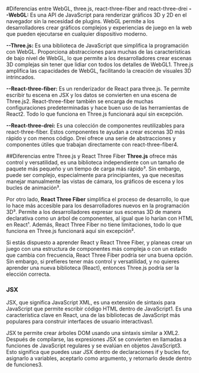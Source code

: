 #Diferencias entre WebGL, three.js, react-three-fiber and react-three-drei
**--WebGL:** Es una API de JavaScript para renderizar gráficos 3D y 2D en el navegador sin la necesidad de plugins. WebGL permite a los desarrolladores crear gráficos complejos y experiencias de juego en la web que pueden ejecutarse en cualquier dispositivo moderno.

**--Three.js:** Es una biblioteca de JavaScript que simplifica la programación con WebGL. Proporciona abstracciones para muchas de las características de bajo nivel de WebGL, lo que permite a los desarrolladores crear escenas 3D complejas sin tener que lidiar con todos los detalles de WebGL1. Three.js amplifica las capacidades de WebGL, facilitando la creación de visuales 3D intrincados.

**--React-three-fiber:** Es un renderizador de React para three.js. Te permite escribir tu escena en JSX y los datos se convierten en una escena de Three.js2. React-three-fiber también se encarga de muchas configuraciones predeterminadas y hace buen uso de las herramientas de React2. Todo lo que funciona en Three.js funcionará aquí sin excepción.

**--React-three-drei:** Es una colección de componentes reutilizables para react-three-fiber. Estos componentes te ayudan a crear escenas 3D más rápido y con menos código. Drei ofrece una serie de abstracciones y componentes útiles que trabajan directamente con react-three-fiber4.


##Diferencias entre Three.js y React Three Fiber
**Three.js** ofrece más control y versatilidad, es una biblioteca independiente con un tamaño de paquete más pequeño y un tiempo de carga más rápido³. Sin embargo, puede ser complejo, especialmente para principiantes, ya que necesitas manejar manualmente las vistas de cámara, los gráficos de escena y los bucles de animación³.

Por otro lado, **React Three Fiber** simplifica el proceso de desarrollo, lo que lo hace más accesible para los desarrolladores nuevos en la programación 3D³. Permite a los desarrolladores expresar sus escenas 3D de manera declarativa como un árbol de componentes, al igual que lo harían con HTML en React¹. Además, React Three Fiber no tiene limitaciones, todo lo que funciona en Three.js funcionará aquí sin excepción².

Si estás dispuesto a aprender React y React Three Fiber, y planeas crear un juego con una estructura de componentes más compleja o con un estado que cambia con frecuencia, React Three Fiber podría ser una buena opción. Sin embargo, si prefieres tener más control y versatilidad, y no quieres aprender una nueva biblioteca (React), entonces Three.js podría ser la elección correcta.

### JSX
JSX, que significa JavaScript XML, es una extensión de sintaxis para JavaScript que permite escribir código HTML dentro de JavaScript1. Es una característica clave en React, una de las bibliotecas de JavaScript más populares para construir interfaces de usuario interactivas1.

JSX te permite crear árboles DOM usando una sintaxis similar a XML2. Después de compilarse, las expresiones JSX se convierten en llamadas a funciones de JavaScript regulares y se evalúan en objetos JavaScript3. Esto significa que puedes usar JSX dentro de declaraciones if y bucles for, asignarlo a variables, aceptarlo como argumento, y retornarlo desde dentro de funciones3.